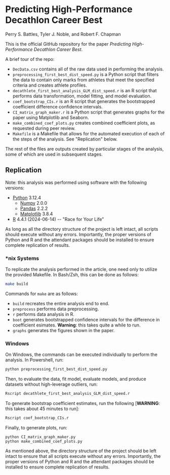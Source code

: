 # Predicting High-Performance Decathlon Career Best

Perry S. Battles, Tyler J. Noble, and Robert F. Chapman

This is the official GitHub repository for the paper _Predicting High-Performance Decathlon Career Best_.

A brief tour of the repo:

+ `DecData.csv` contains all of the raw data used in performing the analysis.
+ `preprocessing_first_best_dist_speed.py` is a Python script that filters the data to contain only marks from
athletes that meet the specified criteria and creates athlete profiles.
+ `decathlete_first_best_analysis_GLM_dist_speed.r` is an R script that performs data transformation,
model fitting, and model evaluation.
+ `coef_bootstrap_CIs.r` is an R script that generates the bootstrapped coefficient difference confidence intervals.
+ `CI_matrix_graph_maker.r` is a Python script that generates graphs for the paper using Matplotlib and Seaborn.
+ `make_combined_coef_plots.py` creates combined coefficient plots, as requested during peer review.
+ `Makefile` is a Makefile that allows for the automated execution of each of the steps of the analysis. See "Replication" below.

The rest of the files are outputs created by particular stages of the analysis, some of
which are used in subsequent stages.

## Replication

Note: this analysis was performed using software with the following versions:

+ [Python](https://www.python.org/) 3.12.4
    - [Numpy](https://numpy.org/) 2.0.0
    - [Pandas](https://pandas.pydata.org/) 2.2.2
    - [Matplotlib](https://matplotlib.org/) 3.8.4
+ [R](https://www.r-project.org/) 4.4.1 (2024-06-14) -- "Race for Your Life"

As long as all the directory structure of the project is left intact, all scripts should
execute without any errors. Importantly, the proper versions of Python and R and the
attendant packages should be installed to ensure complete replication of results.

### \*nix Systems

To replicate the analysis performed in the article, one need only to utilize the provided Makefile. In Bash/Zsh,
this can be done as follows:

```bash
make build
```

Commands for `make` are as follows:

+ `build` recreates the entire analysis end to end.
+ `preprocess` performs data preprocessing.
+ `r` performs data analysis in R.
+ `boot` generates bootstrapped confidence intervals for the difference in coefficient esimates. __Warning__: this takes quite a while to run.
+ `graphs` generates the figures shown in the paper.

### Windows

On Windows, the commands can be executed individually to perform the analysis. In Powershell, run:

```bash
python preprocessing_first_best_dist_speed.py
```

Then, to evaluate the data, fit model, evaluate models, and produce datasets without high-leverage outliers, run:

```bash
Rscript decathlete_first_best_analysis_GLM_dist_speed.r
```

To generate bootstrap coefficient estimates, run the following [__WARNING__: this takes about 45 minutes to run]:

```bash
Rscript coef_bootstrap_CIs.r
```

Finally, to generate plots, run:

```
python CI_matrix_graph_maker.py
python make_combined_coef_plots.py
```

As mentioned above, the directory structure of the project should be left intact to
ensure that all scripts execute without any errors. Importantly, the proper versions
of Python and R and the attendant packages should be installed to ensure complete
replication of results.

